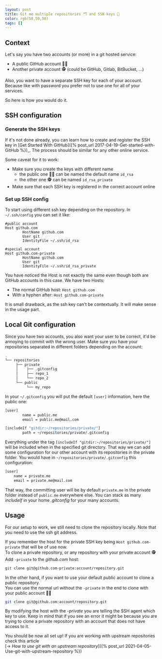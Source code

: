 ```yaml
---
layout: post
title: Git me multiple repositories 🗂 and SSH keys 🔑
color: rgb(50,50,50)
tags: []
---
```


## Context

Let's say you have two accounts (or more) in a git hosted service:

- A public GitHub account 👨‍💻
- Another private account 🕵️‍️ (could be GitHub, Gitlab, BitBucket, ...)

Also, you want to have a separate SSH key for each of your account. 
Because like with password you prefer not to use one for all of your services.

So here is how you would do it.

## SSH configuration

### Generate the SSH keys

If it's not done already, you can learn how to create and register the SSH key in [Get Started With GitHub]({% post_url 2017-04-19-Get-started-with-GitHub %})_.
The process should be similar for any other online service.

Some caveat for it to work:
- Make sure you create the keys with different name
   - the public one 👨‍💻 can be named the default name `id_rsa` 
   - the other one 🕵️‍️ can be named  `id_rsa_private`
- Make sure that each SSH key is registered in the correct account online

### Set up SSH config

To start using different ssh key depending on the repository.
In `~/.ssh/config` you can set it like:

```ssh
#public account
Host github.com
        HostName github.com
        User git
        IdentityFile ~/.ssh/id_rsa

#special account
Host github.com-private
        HostName github.com
        User git
        IdentityFile ~/.ssh/id_rsa_private
```

You have noticed the Host is not exactly the same even though both are GitHub accounts in this case.
We have two Hosts:
  - The normal GitHub host: `Host github.com`
  - With a hyphen after: `Host github.com-private`

It is small drawback, as the ssh key can't be contextually. It will make sense in the usage part.

## Local Git configuration

Since you have two accounts, you also want your user to be correct, it'd be annoying to commit with the wrong user. 
Make sure you have your repositories separated in different folders depending on the account:

```groovy
.
└── repositories
     ├── private
     │    ├── .gitconfig
     │    ├── repo_1
     │    └── repo_2
     └── public
          └── my_repo
```

In your `~/.gitconfig` you will put the default `[user]` information, here the public one:

```bash
[user]
        name = public.me
        email = public.me@mail.com

[includeIf "gitdir:~/repositories/private/"]
        path = ~/repositories/private/.gitconfig
```

Everything under the tag `[includeIf "gitdir:~/repositories/private/"]` will be included when in the specified git directory.
That way we can add some configuration for our other account with its repositories in the private folder.
You would have in `~/repositories/private/.gitconfig` this configuration:

```bash
[user]
    name = private.me
    email = private.me@mail.com
```

That way, the committing user will be by default `private.me` in the private folder instead of `public.me` everywhere else.
You can stack as many _includeIf_ in your home _.gitconfig_ for your many accounts.

## Usage

For our setup to work, we still need to clone the repository locally. 
Note that you need to use the ssh git address.

If you remember the host for the private SSH key being `Host github.com-private` that will be of use now.<br>
To clone a private repository, or any repository with your private account 🕵️  <br>Add `-private` to the _github.com_ host:

```bash
git clone git@github.com-private:account/repository.git
```

In the other hand, if you want to use your default public account to clone a public repository. <br>
You can use the normal url without the `-private` in the end to clone with your public account 👨‍💻

```bash
git clone git@github.com:account/repository.git
```

By modifying the host with the _-private_ you are telling the SSH agent which key to use.
Keep in mind that if you see an error it might be because you are trying to clone a private repository with an account that does not have access to it.

You should be now all set up! If you are working with upstream repositories check this article<br>
[→ _How to use git with an upstream repository_]({% post_url 2021-04-05-Use-git-with-upstream-repository %})
